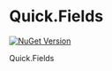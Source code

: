 # Quick.Fields
[![NuGet Version](http://img.shields.io/nuget/v/Quick.Fields.svg?style=flat)](https://www.nuget.org/packages/Quick.Fields/)

Quick.Fields
